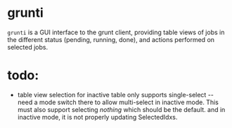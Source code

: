 # grunti

`grunti` is a GUI interface to the grunt client, providing table views of jobs in the different status (pending, running, done), and actions performed on selected jobs.

# todo:

* table view selection for inactive table only supports single-select -- need a mode switch there to allow multi-select in inactive mode.  This must also support selecting *nothing* which should be the default.  and in inactive mode, it is not properly updating SelectedIdxs.

